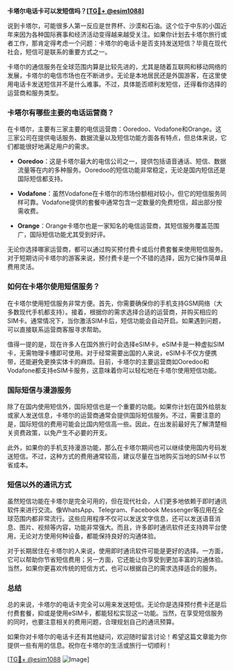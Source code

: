 **卡塔尔电话卡可以发短信吗？[[TG💪+ @esim1088](https://t.me/s/esim1088)]**

说到卡塔尔，可能很多人第一反应是世界杯、沙漠和石油。这个位于中东的小国近年来因为各种国际赛事和经济活动变得越来越受关注。如果你计划去卡塔尔旅行或者工作，那肯定得考虑一个问题：卡塔尔的电话卡是否支持发送短信？毕竟在现代社会，短信可是联系的重要方式之一。

卡塔尔的通信服务在全球范围内算是比较先进的，尤其是随着互联网和移动网络的发展，卡塔尔的电信市场也在不断进步。无论是本地居民还是外国游客，在这里使用电话卡发送短信并不是什么难事。不过，具体能否顺利发短信，还得看你选择的运营商和服务类型。

### 卡塔尔有哪些主要的电话运营商？

在卡塔尔，主要有三家主要的电信运营商：Ooredoo、Vodafone和Orange。这三家公司在提供电话服务、数据流量以及短信功能方面各有特点，但总体来说，它们都能很好地满足用户的需求。

- **Ooredoo**：这是卡塔尔最大的电信公司之一，提供包括语音通话、短信、数据流量等在内的多种服务。Ooredoo的短信功能非常稳定，无论是国内短信还是国际短信都支持。
  
- **Vodafone**：虽然Vodafone在卡塔尔的市场份额相对较小，但它的短信服务同样可靠。Vodafone提供的套餐中通常包含一定数量的免费短信，超出部分按需收费。
  
- **Orange**：Orange卡塔尔也是一家知名的电信运营商，其短信服务覆盖范围广，国际短信功能尤其受到好评。

无论你选择哪家运营商，都可以通过购买预付费卡或后付费套餐来使用短信服务。对于短期访问卡塔尔的游客来说，预付费卡是一个不错的选择，因为它操作简单且费用灵活。

### 如何在卡塔尔使用短信服务？

在卡塔尔使用短信服务非常方便。首先，你需要确保你的手机支持GSM网络（大多数现代手机都支持）。接着，根据你的需求选择合适的运营商，并购买相应的SIM卡。通常情况下，当你激活SIM卡后，短信功能会自动开启。如果遇到问题，可以直接联系运营商客服寻求帮助。

值得一提的是，现在许多人在国外旅行时会选择eSIM卡。eSIM卡是一种虚拟SIM卡，无需物理卡槽即可使用。对于经常需要出国的人来说，eSIM卡不仅方便携带，还能避免更换实体卡的麻烦。目前，卡塔尔的主要运营商如Ooredoo和Vodafone都支持eSIM卡服务，这意味着你可以轻松地在卡塔尔使用短信功能。

### 国际短信与漫游服务

除了在国内使用短信外，国际短信也是一个重要的功能。如果你计划在国外给朋友或家人发送信息，卡塔尔的运营商通常会提供国际短信服务。不过，需要注意的是，国际短信的费用可能会比国内短信高一些。因此，在出发前最好先了解清楚相关资费政策，以免产生不必要的开支。

此外，如果你的手机支持漫游功能，那么在卡塔尔期间也可以继续使用国内号码发送短信。不过，这种方式的费用通常较高，建议尽量在当地购买当地的SIM卡以节省成本。

### 短信以外的通讯方式

虽然短信功能在卡塔尔是完全可用的，但在现代社会，人们更多地依赖于即时通讯软件来进行交流。像WhatsApp、Telegram、Facebook Messenger等应用在全球范围内都非常流行。这些应用程序不仅可以发送文字信息，还可以发送语音消息、图片、视频等内容，功能非常强大。而且，许多即时通讯软件还支持跨平台使用，无论对方使用何种设备，都能保持良好的沟通体验。

对于长期居住在卡塔尔的人来说，使用即时通讯软件可能是更好的选择。一方面，它可以帮助你节省短信费用；另一方面，它还能让你享受到更加丰富的沟通体验。当然，如果你更喜欢传统的短信方式，也可以根据自己的需求选择适合的服务。

### 总结

总的来说，卡塔尔的电话卡完全可以用来发送短信。无论你是选择预付费卡还是后付费套餐，抑或是使用eSIM卡，都能轻松实现这一功能。当然，在享受短信服务的同时，也要注意相关的费用问题，合理规划自己的通讯预算。

如果你对卡塔尔的电话卡还有其他疑问，欢迎随时留言讨论！希望这篇文章能为你提供一些有用的信息。祝你在卡塔尔的生活或旅行一切顺利！

[[TG💪+ @esim1088](https://t.me/s/esim1088) ![Image](https://i.postimg.cc/4NQfJmqS/Snipaste-2025-05-13-00-14-12.png)]
